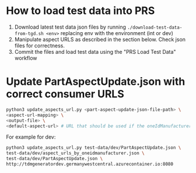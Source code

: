 # How to load test data into PRS

1. Download latest test data json files by running `./download-test-data-from-tgd.sh <env>` replacing env with the environment (int or dev)
2. Manipulate aspect URLS as described in the section below. Check json files for correctness.
4. Commit the files and load test data using the "PRS Load Test Data" workflow

# Update PartAspectUpdate.json with correct consumer URLS

```bash
python3 update_aspects_url.py <part-aspect-update-json-file-path> \
<aspect-url-mapping> \
<output-file> \
<default-aspect-url> # URL that should be used if the oneIdManufacturer is not mapped with a URL.
```

For example for dev:

```bash
python3 update_aspects_url.py test-data/dev/PartAspectUpdate.json \
test-data/dev/aspect_urls_by_oneidmanufacturer.json \
test-data/dev/PartAspectUpdate.json \
http://tdmgeneratordev.germanywestcentral.azurecontainer.io:8080
```
